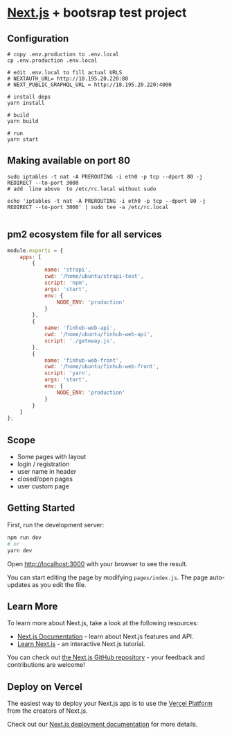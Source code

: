 # [Next.js](https://nextjs.org/) + bootsrap test project

## Configuration

```shell
# copy .env.production to .env.local
cp .env.production .env.local

# edit .env.local to fill actual URLS 
# NEXTAUTH_URL= http://18.195.20.220:80
# NEXT_PUBLIC_GRAPHQL_URL = http://18.195.20.220:4000

# install deps 
yarn install

# build
yarn build

# run 
yarn start 
```

## Making available on port 80

```shell
sudo iptables -t nat -A PREROUTING -i eth0 -p tcp --dport 80 -j REDIRECT --to-port 3000
# add  line above  to /etc/rc.local without sudo 

echo 'iptables -t nat -A PREROUTING -i eth0 -p tcp --dport 80 -j REDIRECT --to-port 3000' | sudo tee -a /etc/rc.local


```

## pm2 ecosystem file for all services

```js
module.exports = {
    apps: [
        {
            name: 'strapi',
            cwd: '/home/ubuntu/strapi-test',
            script: 'npm',
            args: 'start',
            env: {
                NODE_ENV: 'production'
            }
        },
        {
            name: 'finhub-web-api',
            cwd: '/home/ubuntu/finhub-web-api',
            script: './gateway.js',
        },
        {
            name: 'finhub-web-front',
            cwd: '/home/ubuntu/finhub-web-front',
            script: 'yarn',
            args: 'start',
            env: {
                NODE_ENV: 'production'
            }
        }
    ]
};

```

## Scope

- Some pages with layout
- login / registration
- user name in header
- closed/open pages
- user custom page

## Getting Started

First, run the development server:

```bash
npm run dev
# or
yarn dev
```

Open [http://localhost:3000](http://localhost:3000) with your browser to see the result.

You can start editing the page by modifying `pages/index.js`. The page auto-updates as you edit the file.

## Learn More

To learn more about Next.js, take a look at the following resources:

- [Next.js Documentation](https://nextjs.org/docs) - learn about Next.js features and API.
- [Learn Next.js](https://nextjs.org/learn) - an interactive Next.js tutorial.

You can check out [the Next.js GitHub repository](https://github.com/vercel/next.js/) - your feedback and contributions
are welcome!

## Deploy on Vercel

The easiest way to deploy your Next.js app is to use
the [Vercel Platform](https://vercel.com/import?utm_medium=default-template&filter=next.js&utm_source=create-next-app&utm_campaign=create-next-app-readme)
from the creators of Next.js.

Check out our [Next.js deployment documentation](https://nextjs.org/docs/deployment) for more details.
